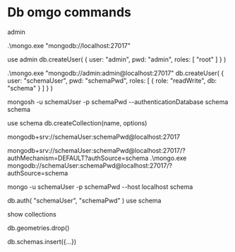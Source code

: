 # Db omgo commands
admin

.\mongo.exe "mongodb://localhost:27017"

use admin
db.createUser(
      {
          user: "admin",
          pwd: "admin",
          roles: [ "root" ]
      }
  )

.\mongo.exe "mongodb://admin:admin@localhost:27017"
db.createUser(
  {
    user: "schemaUser",
    pwd: "schemaPwd",
    roles: [
       { role: "readWrite", db: "schema" }
    ]
  }
)




mongosh -u schemaUser -p schemaPwd --authenticationDatabase schema schema

use schema
db.createCollection(name, options)


mongodb+srv://schemaUser:schemaPwd@localhost:27017

mongodb+srv://schemaUser:schemaPwd@localhost:27017/?authMechanism=DEFAULT?authSource=schema
.\mongo.exe mongodb://schemaUser:schemaPwd@localhost:27017/?authSource=schema

mongo -u schemaUser -p schemaPwd --host localhost schema


db.auth( "schemaUser", "schemaPwd" )
use schema

show collections

db.geometries.drop()

db.schemas.insert({...})



